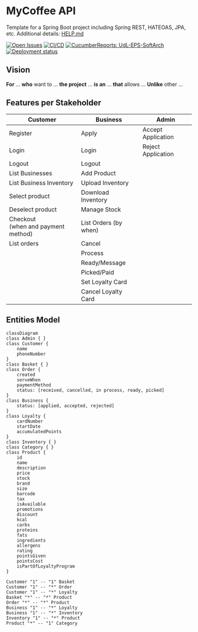 # MyCoffee API

Template for a Spring Boot project including Spring REST, HATEOAS, JPA, etc. Additional details: [HELP.md](HELP.md)

[![Open Issues](https://img.shields.io/github/issues-raw/UdL-EPS-SoftArch/mycoffee-api?logo=github)](https://github.com/orgs/UdL-EPS-SoftArch/projects/26)
[![CI/CD](https://github.com/UdL-EPS-SoftArch/mycoffee-api/actions/workflows/ci-cd.yml/badge.svg)](https://github.com/UdL-EPS-SoftArch/mycoffee-api/actions)
[![CucumberReports: UdL-EPS-SoftArch](https://messages.cucumber.io/api/report-collections/faed8ca5-e474-4a1a-a72a-b8e2a2cd69f0/badge)](https://reports.cucumber.io/report-collections/faed8ca5-e474-4a1a-a72a-b8e2a2cd69f0)
[![Deployment status](https://img.shields.io/uptimerobot/status/m792691238-18db2a43adf8d8ded474f885)](https://mycoffee-api.fly.dev)

## Vision

**For** ... **who** want to ...
**the project** ... **is an** ...
**that** allows ...
**Unlike** other ...

## Features per Stakeholder

| Customer                                 | Business              | Admin              |
|------------------------------------------|-----------------------|--------------------|
| Register                                 | Apply                 | Accept Application |
| Login                                    | Login                 | Reject Application |
| Logout                                   | Logout                |                    |
| List Businesses                          | Add Product           |                    |
| List Business Inventory                  | Upload Inventory      |                    |
| Select product                           | Download Inventory    |                    |
| Deselect product                         | Manage Stock          |                    |
| Checkout <br/> (when and payment method) | List Orders (by when) |                    |
| List orders                              | Cancel                |                    |
|                                          | Process               |                    |
|                                          | Ready/Message         |                    |
|                                          | Picked/Paid           |                    |
|                                          | Set Loyalty Card      |                    |
|                                          | Cancel Loyalty Card   |                    |


## Entities Model

```mermaid
classDiagram
class Admin { }
class Customer {
    name
    phoneNumber
}
class Basket { }
class Order {
    created
    serveWhen
    paymentMethod
    status: [received, cancelled, in process, ready, picked]
}
class Business {
    status: [applied, accepted, rejected]
}
class Loyalty {
    cardNumber
    startDate
    accumulatedPoints
}
class Inventory { }
class Category { }
class Product {
    id
    name
    description
    price
    stock
    brand
    size
    barcode
    tax
    isAvailable
    promotions
    discount
    kcal
    carbs
    proteins
    fats
    ingredients
    allergens
    rating
    pointsGiven
    pointsCost
    isPartOfLoyaltyProgram
}

Customer "1" -- "1" Basket
Customer "1" -- "*" Order
Customer "1" -- "*" Loyalty
Basket "*" -- "*" Product
Order "*" -- "*" Product
Business "1" -- "*" Loyalty
Business "1" -- "*" Inventory
Inventory "1" -- "*" Product
Product "*" -- "1" Category
```

